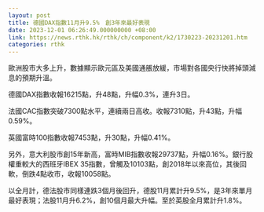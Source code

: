 ```yaml
---
layout: post
title: 德國DAX指數11月升9.5%　創3年來最好表現
date: 2023-12-01 06:26:49.000000000 +08:00
link: https://news.rthk.hk/rthk/ch/component/k2/1730223-20231201.htm
categories: rthk
---
```


歐洲股市大多上升，數據顯示歐元區及美國通脹放緩，市場對各國央行快將掉頭減息的預期升溫。

德國DAX指數收報16215點，升48點，升幅0.3%，連升3日。

法國CAC指數突破7300點水平，連續兩日高收。收報7310點，升43點，升幅0.59%。

英國富時100指數收報7453點，升30點，升幅0.41%。

另外，意大利股市創15年新高，富時MIB指數收報29737點，升幅0.16%。銀行股權重較大的西班牙IBEX 35指數，曾觸及10103點，創2018年以來高位，其後回軟，倒跌4點收市，收報10058點。

以全月計，德法股市同樣連跌3個月後回升，德股11月累計升9.5%，是3年來單月最好表現；法股11月升6.2%，創10個月最大升幅。至於英股全月累計升1.8%。
